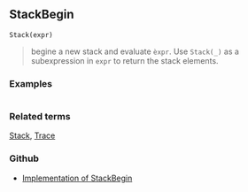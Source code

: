 ## StackBegin

```
Stack(expr)
```

> begine a new stack and evaluate `èxpr`. Use `Stack(_)` as a subexpression in `expr` to return the stack elements. 

### Examples 

```

```


### Related terms
[Stack](Stack.md), [Trace](Trace.md)

### Github

* [Implementation of StackBegin](https://github.com/axkr/symja_android_library/blob/master/symja_android_library/matheclipse-core/src/main/java/org/matheclipse/core/builtin/Programming.java#L2921) 
